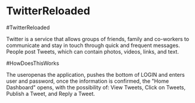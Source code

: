 # TwitterReloaded


#TwitterReloaded

Twitter is a service that allows groups of friends, family and co-workers to communicate and stay in touch through quick and frequent messages.
People post Tweets, which can contain photos, videos, links, and text.

#HowDoesThisWorks

The useropenas the application, pushes the bottom of LOGIN and enters user and password, once the
information is confirmed, the "Home Dashboard" opens, with the possibility of: View Tweets, Click on Tweets, Publish a Tweet, and Reply a Tweet.
